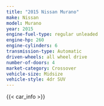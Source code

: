 ```yaml
---
title: "2015 Nissan Murano"
make: Nissan
model: Murano
year: 2015
engine-fuel-type: regular unleaded
engine-hp: 260
engine-cylinders: 6
transmission-type: Automatic
driven-wheels: all wheel drive
number-of-doors: 4
market-category: Crossover
vehicle-size: Midsize
vehicle-style: 4dr SUV
---
```


{{< car_info >}}
